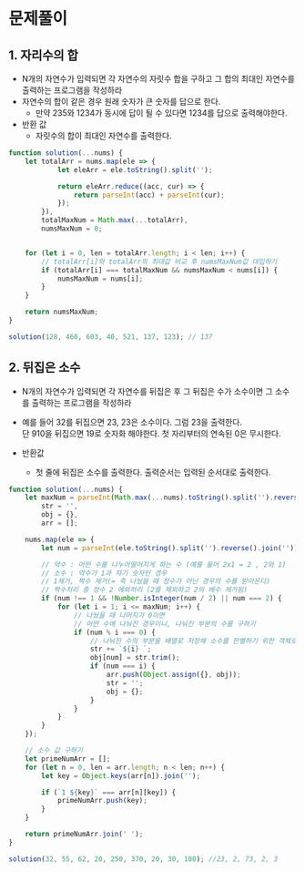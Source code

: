 # 문제풀이

## 1. 자리수의 합

- N개의 자연수가 입력되면 각 자연수의 자릿수 합을 구하고 그 합의 최대인 자연수를 출력하는 프로그램을 작성하라
- 자연수의 합이 같은 경우 원래 숫자가 큰 숫자를 답으로 한다.
    - 만약 235와 1234가 동시에 답이 될 수 있다면 1234를 답으로 출력해야한다.
- 반환 값
    - 자릿수의 합이 최대인 자연수를 출력한다.

```javascript
function solution(...nums) {
    let totalArr = nums.map(ele => {
            let eleArr = ele.toString().split('');

            return eleArr.reduce((acc, cur) => {
                return parseInt(acc) + parseInt(cur);
            });
        }),
        totalMaxNum = Math.max(...totalArr),
        numsMaxNum = 0;


    for (let i = 0, len = totalArr.length; i < len; i++) {
        // totalArr[i]와 totalArr의 최대값 비교 후 numsMaxNum값 대입하기 
        if (totalArr[i] === totalMaxNum && numsMaxNum < nums[i]) {
            numsMaxNum = nums[i];
        }
    }

    return numsMaxNum;
}

solution(128, 460, 603, 40, 521, 137, 123); // 137
```

## 2. 뒤집은 소수

- N개의 자연수가 입력되면 각 자연수를 뒤집은 후 그 뒤집은 수가 소수이면 그 소수를 출력하는 프로그램을 작성하라
- 예를 들어 32를 뒤집으면 23, 23은 소수이다. 그럼 23을 출력한다.
  <br>단 910을 뒤집으면 19로 숫자화 해야한다. 첫 자리부터의 연속된 0은 무시한다.

- 반환값
    - 첫 줄에 뒤집은 소수를 출력한다. 출력순서는 입력된 순서대로 출력한다.

```javascript
function solution(...nums) {
    let maxNum = parseInt(Math.max(...nums).toString().split('').reverse().join('')),
        str = '',
        obj = {},
        arr = [];

    nums.map(ele => {
        let num = parseInt(ele.toString().split('').reverse().join(''));

        // 약수 : 어떤 수를 나누어떨어지게 하는 수 (예를 들어 2x1 = 2 , 2와 1)
        // 소수 : 약수가 1과 자기 숫자인 경우
        // 1제거, 짝수 제거(= 즉 나눴을 때 정수가 아닌 경우의 수를 받아온다)
        // 짝수처리 중 정수 2 에외처리 (2를 제외하고 2의 배수 제거됨) 
        if (num !== 1 && !Number.isInteger(num / 2) || num === 2) {
            for (let i = 1; i <= maxNum; i++) {
                // 나눴을 때 나머지가 0이면 
                // 어떤 수에 나눠진 경우이니, 나눠진 부분의 수를 구하기 
                if (num % i === 0) {
                    // 나눠진 수의 부분을 배열로 저장해 소수를 판별하기 위한 객체로 저장 
                    str += `${i} `;
                    obj[num] = str.trim();
                    if (num === i) {
                        arr.push(Object.assign({}, obj));
                        str = '';
                        obj = {};
                    }
                }
            }
        }
    });

    // 소수 값 구하기
    let primeNumArr = [];
    for (let n = 0, len = arr.length; n < len; n++) {
        let key = Object.keys(arr[n]).join('');

        if (`1 ${key}` === arr[n][key]) {
            primeNumArr.push(key);
        }
    }

    return primeNumArr.join(' ');
}

solution(32, 55, 62, 20, 250, 370, 20, 30, 100); //23, 2, 73, 2, 3
```

